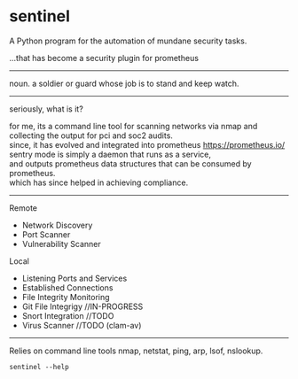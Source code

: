 # sentinel  


A Python program for the automation of mundane security tasks.  

   ...that has become a security plugin for prometheus   

---  

noun.  a soldier or guard whose job is to stand and keep watch.  

---  

seriously, what is it?  

for me, its a command line tool for scanning networks via nmap and collecting the output for pci and soc2 audits.    
since, it has evolved and integrated into prometheus   https://prometheus.io/     
sentry mode is simply a daemon that runs as a service,  
and outputs prometheus data structures that can be consumed by prometheus.   
which has since helped in achieving compliance.   


---   

Remote  
- Network Discovery  
- Port Scanner  
- Vulnerability Scanner  

Local  
- Listening Ports and Services  
- Established Connections  
- File Integrity Monitoring
- Git File Integrigy //IN-PROGRESS     
- Snort Integration  //TODO        
- Virus Scanner //TODO (clam-av)      
  
---

Relies on command line tools nmap, netstat, ping, arp, lsof, nslookup.  

```
sentinel --help   
```

